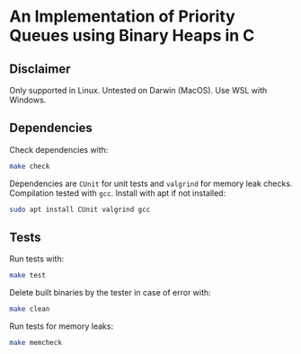 # An Implementation of Priority Queues using Binary Heaps in C

## Disclaimer

Only supported in Linux. Untested on Darwin (MacOS). Use WSL with Windows.

## Dependencies

Check dependencies with:

```bash
make check
```

Dependencies are `CUnit` for unit tests and `valgrind` for memory leak checks. Compilation tested with `gcc`. Install with apt if not installed:

```bash
sudo apt install CUnit valgrind gcc
```

## Tests

Run tests with:

```bash
make test
```

Delete built binaries by the tester in case of error with:

```bash
make clean
```

Run tests for memory leaks:

```bash
make memcheck
```
